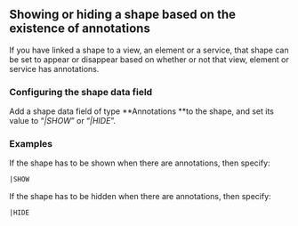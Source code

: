 ## Showing or hiding a shape based on the existence of annotations

If you have linked a shape to a view, an element or a service, that shape can be set to appear or disappear based on whether or not that view, element or service has annotations.

### Configuring the shape data field

Add a shape data field of type **Annotations **to the shape, and set its value to “*\|SHOW*” or “*\|HIDE*”.

### Examples

If the shape has to be shown when there are annotations, then specify:

```txt
|SHOW
```

If the shape has to be hidden when there are annotations, then specify:

```txt
|HIDE
```
